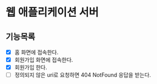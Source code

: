 # 웹 애플리케이션 서버
## 기능목록
 - [x] 홈 화면에 접속한다.
 - [x] 회원가입 화면에 접속한다.
 - [x] 회원가입 한다.
 - [ ] 정의되지 않은 uri로 요청하면 404 NotFound 응답을 받는다.
